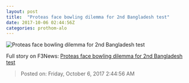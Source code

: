 ```yaml
---
layout: post
title:  "Proteas face bowling dilemma for 2nd Bangladesh test"
date: 2017-10-06 02:44:56Z
categories: prothom-alo
---
```


![Proteas face bowling dilemma for 2nd Bangladesh test](http://en.prothom-alo.com/contents/cache/images/1200x630x1/uploads/media/2017/10/06/c1736c677ed6e50121b50b5f1fd07174-South-African-cricketers-during-1st-Test-against-Bangladesh.-AFP.jpg?jadewits_media_id=151203)




Full story on F3News: [Proteas face bowling dilemma for 2nd Bangladesh test](http://www.f3nws.com/n/Pz2DXD)

> Posted on: Friday, October 6, 2017 2:44:56 AM
